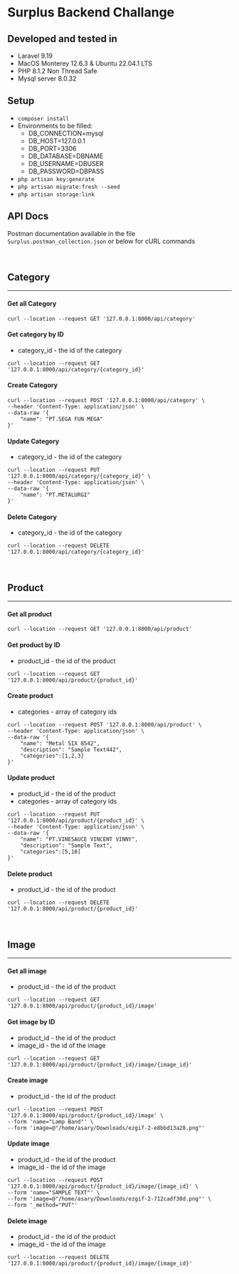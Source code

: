 # Surplus Backend Challange

## Developed and tested in
- Laravel 9.19
- MacOS Monterey 12.6.3 & Ubuntu 22.04.1 LTS
- PHP 8.1.2 Non Thread Safe
- Mysql server 8.0.32

## Setup
- `composer install`
- Environments to be filled:
    - DB_CONNECTION=mysql
    - DB_HOST=127.0.0.1
    - DB_PORT=3306
    - DB_DATABASE=DBNAME
    - DB_USERNAME=DBUSER
    - DB_PASSWORD=DBPASS
- `php artisan key:generate`
- `php artisan migrate:fresh --seed`
- `php artisan storage:link`

## API Docs
Postman documentation available in the file `Surplus.postman_collection.json` or below for cURL commands

<br>

## Category
---
#### Get all Category
```
curl --location --request GET '127.0.0.1:8000/api/category'
```
#### Get category by ID
- category_id - the id of the category

```
curl --location --request GET '127.0.0.1:8000/api/category/{category_id}'
```
#### Create Category
```
curl --location --request POST '127.0.0.1:8000/api/category' \
--header 'Content-Type: application/json' \
--data-raw '{
    "name": "PT.SEGA FUN MEGA"
}'
```
#### Update Category
- category_id - the id of the category
```
curl --location --request PUT '127.0.0.1:8000/api/category/{category_id}' \
--header 'Content-Type: application/json' \
--data-raw '{
    "name": "PT.METALURGI"
}'
```
#### Delete Category
- category_id - the id of the category
```
curl --location --request DELETE '127.0.0.1:8000/api/category/{category_id}'
```
<br>

## Product
---
#### Get all product
```
curl --location --request GET '127.0.0.1:8000/api/product'
```
#### Get product by ID
- product_id - the id of the product
```
curl --location --request GET '127.0.0.1:8000/api/product/{product_id}'
```
#### Create product
- categories - array of category ids
```
curl --location --request POST '127.0.0.1:8000/api/product' \
--header 'Content-Type: application/json' \
--data-raw '{
    "name": "Metal SIX 8542",
    "description": "Sample Text442",
    "categories":[1,2,3]
}'
```
#### Update product
- product_id - the id of the product
- categories - array of category ids
```
curl --location --request PUT '127.0.0.1:8000/api/product/{product_id}' \
--header 'Content-Type: application/json' \
--data-raw '{
    "name": "PT.VINESAUCE VINCENT VINNY",
    "description": "Sample Text",
    "categories":[5,10]
}'
```
#### Delete product
- product_id - the id of the product
```
curl --location --request DELETE '127.0.0.1:8000/api/product/{product_id}'
```


<br>

## Image
---
#### Get all image
- product_id - the id of the product
```
curl --location --request GET '127.0.0.1:8000/api/product/{product_id}/image'
```
#### Get image by ID
- product_id - the id of the product
- image_id - the id of the image
```
curl --location --request GET '127.0.0.1:8000/api/product/{product_id}/image/{image_id}'
```
#### Create image
- product_id - the id of the product
```
curl --location --request POST '127.0.0.1:8000/api/product/{product_id}/image' \
--form 'name="Lamp Band"' \
--form 'image=@"/home/asary/Downloads/ezgif-2-e8bbd13a28.png"'
```
#### Update image
- product_id - the id of the product
- image_id - the id of the image
```
curl --location --request POST '127.0.0.1:8000/api/product/{product_id}/image/{image_id}' \
--form 'name="SAMPLE TEXT"' \
--form 'image=@"/home/asary/Downloads/ezgif-2-712cadf30d.png"' \
--form '_method="PUT"'
```
#### Delete image
- product_id - the id of the product
- image_id - the id of the image
```
curl --location --request DELETE '127.0.0.1:8000/api/product/{product_id}/image/{image_id}'
```